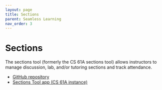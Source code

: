 ```yaml
---
layout: page
title: Sections
parent: Seamless Learning
nav_order: 3
---
```


# Sections

The sections tool (formerly the CS 61A sections tool) allows instructors to manage discussion, lab, and/or tutoring sections and track attendance.

- [GitHub repository](https://github.com/Cal-CS-61A-Staff/sections)
- [Sections Tool app (CS 61A instance)](https://sections.cs61a.org/)
